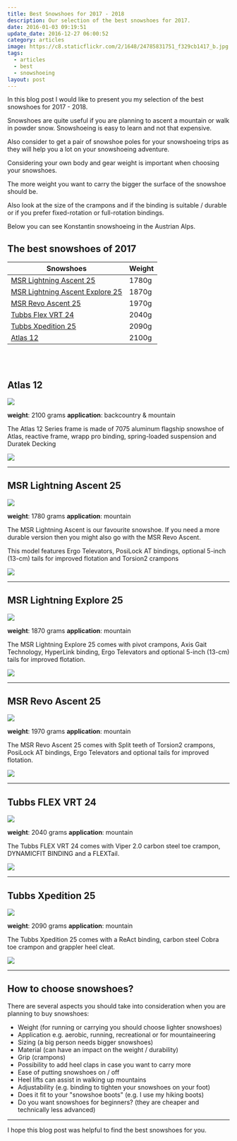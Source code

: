 ```yaml
---
title: Best Snowshoes for 2017 - 2018
description: Our selection of the best snowshoes for 2017.
date: 2016-01-03 09:19:51
update_date: 2016-12-27 06:00:52
category: articles
image: https://c8.staticflickr.com/2/1648/24785831751_f329cb1417_b.jpg
tags:
  - articles
  - best
  - snowshoeing
layout: post
---
```


In this blog post I would like to present you my selection of the best snowshoes for 2017 - 2018.

Snowshoes are quite useful if you are planning to ascent a mountain or walk in powder snow. Snowshoeing is easy to learn and not that expensive.

Also consider to get a pair of snowshoe poles for your snowshoeing trips as they will help you a lot on your snowshoeing adventure.

Considering your own body and gear weight is important when choosing your snowshoes.

The more weight you want to carry the bigger the surface of the snowshoe should be.

Also look at the size of the crampons and if the binding is suitable / durable or if you prefer fixed-rotation or full-rotation bindings.

Below you can see Konstantin snowshoeing in the Austrian Alps.

<amp-img src="https://c8.staticflickr.com/2/1648/24785831751_f329cb1417_b.jpg" width="1024" height="681" alt="Best snowshoes for 2017 - 2018" layout="responsive"></amp-img>

<!--more-->

## The best snowshoes of 2017

<div class="table-responsive">
      <table class="table table-hover table-bordered list_items_3">
        <thead>
             <tr>
                <th>Snowshoes</th><th>Weight</th>
             </tr>
        </thead>
        <tbody>
        <tr>
          <td><a href="http://amzn.to/2evU8vs" target="_blank" rel="nofollow">MSR Lightning Ascent 25</a></td><td>1780g</td>
        </tr>
        <tr>
          <td><a href="http://www.amazon.com/gp/product/B00LFJNWGO/ref=as_li_tl?ie=UTF8&camp=1789&creative=9325&creativeASIN=B00LFJNWGO&linkCode=as2&tag=hikeve-20&linkId=5DOFWDAR6SHYQAWV" target="_blank" rel="nofollow">MSR Lightning Ascent Explore 25</a></td><td>1870g</td>
        </tr>
        <tr>
          <td><a href="http://amzn.to/2ea20qB" target="_blank" rel="nofollow">MSR Revo Ascent 25</a></td><td>1970g</td>
        </tr>
        <tr>
          <td><a href="http://amzn.to/2evSOZo" target="_blank" rel="nofollow">Tubbs Flex VRT 24</a></td><td>2040g</td>
        </tr>
        <tr>
          <td><a href="http://amzn.to/2evSQR0" target="_blank" rel="nofollow">Tubbs Xpedition 25</a></td><td>2090g</td>
        </tr>
        <tr>
          <td><a href="http://amzn.to/2eTG0PH" target="_blank" rel="nofollow">Atlas 12</a></td><td>2100g</td>
        </tr>
</tbody>
</table>
</div>
<br>
<script src="//z-na.amazon-adsystem.com/widgets/onejs?MarketPlace=US&adInstanceId=cc781bfd-577f-4efb-9da6-75cb9fc7d1c2"></script>
<br>

## Atlas 12

<a  href="http://www.amazon.com/gp/product/B0000AN4EK/ref=as_li_tl?ie=UTF8&camp=1789&creative=9325&creativeASIN=B0000AN4EK&linkCode=as2&tag=hikeve-20&linkId=4JUOh3Q6ICUQI46M" rel="nofollow"><img border="0" src="http://ws-na.amazon-adsystem.com/widgets/q?_encoding=UTF8&ASIN=B0000AN4EK&Format=_SL250_&ID=AsinImage&MarketPlace=US&ServiceVersion=20070822&WS=1&tag=hikeve-20" ></a><img src="http://ir-na.amazon-adsystem.com/e/ir?t=hikeve-20&l=as2&o=1&a=B0000AN4EK" width="1" height="1" border="0" alt="Atlas 12 Series" style="border:none !important; margin:0px !important;" />

**weight**: 2100 grams
**application**: backcountry & mountain

The Atlas 12 Series frame is made of 7075 aluminum flagship snowshoe of Atlas, reactive frame, wrapp pro binding, spring-loaded suspension and Duratek Decking

<a href="http://amzn.to/2eTG0PH" target="_blank" rel="nofollow"><img src="http://www.hikeventures.com/buy.gif"></a>

<hr>

## MSR Lightning Ascent 25

<a href="http://www.amazon.com/gp/product/B00LFJNHQ4/ref=as_li_tl?ie=UTF8&camp=1789&creative=9325&creativeASIN=B00LFJNHQ4&linkCode=as2&tag=hikeve-20&linkId=YIDJETI36CMR7GF4" rel="nofollow"><img border="0" src="http://ws-na.amazon-adsystem.com/widgets/q?_encoding=UTF8&ASIN=B00LFJNHQ4&Format=_SL250_&ID=AsinImage&MarketPlace=US&ServiceVersion=20070822&WS=1&tag=hikeve-20" ></a><img src="http://ir-na.amazon-adsystem.com/e/ir?t=hikeve-20&l=as2&o=1&a=B00LFJNHQ4" width="1" height="1" border="0" alt="MSR Lightning Ascent 25" style="border:none !important; margin:0px !important;" />

**weight**: 1780 grams
**application**: mountain

The MSR Lightning Ascent is our favourite snowshoe. If you need a more durable version then you might also go with the MSR Revo Ascent.

This model features Ergo Televators, PosiLock AT bindings, optional 5-inch (13-cm) tails for improved flotation and Torsion2 crampons

<a href="http://amzn.to/2evU8vs" target="_blank" rel="nofollow"><img src="http://www.hikeventures.com/buy.gif"></a>

<hr>

## MSR Lightning Explore 25

<a href="http://www.amazon.com/gp/product/B00LFJNWGO/ref=as_li_tl?ie=UTF8&camp=1789&creative=9325&creativeASIN=B00LFJNWGO&linkCode=as2&tag=hikeve-20&linkId=5DOFWDAR6SHYQAWV" rel="nofollow"><img border="0" src="http://ws-na.amazon-adsystem.com/widgets/q?_encoding=UTF8&ASIN=B00LFJNWGO&Format=_SL250_&ID=AsinImage&MarketPlace=US&ServiceVersion=20070822&WS=1&tag=hikeve-20" ></a><img src="http://ir-na.amazon-adsystem.com/e/ir?t=hikeve-20&l=as2&o=1&a=B00LFJNWGO" width="1" height="1" border="0" alt="MSR Lightning Explore 25" style="border:none !important; margin:0px !important;" />

**weight**: 1870 grams
**application**: mountain

The MSR Lightning Explore 25 comes with pivot crampons, Axis Gait Technology, HyperLink binding, Ergo Televators and optional 5-inch (13-cm) tails for improved flotation.

<a href="http://www.amazon.com/gp/product/B00LFJNWGO/ref=as_li_tl?ie=UTF8&camp=1789&creative=9325&creativeASIN=B00LFJNWGO&linkCode=as2&tag=hikeve-20&linkId=5DOFWDAR6SHYQAWV" target="_blank" rel="nofollow"><img src="http://www.hikeventures.com/buy.gif"></a>

<hr>

## MSR Revo Ascent 25

<a href="http://www.amazon.com/gp/product/B00LFJO5NI/ref=as_li_tl?ie=UTF8&camp=1789&creative=9325&creativeASIN=B00LFJO5NI&linkCode=as2&tag=hikeve-20&linkId=ADHSRTEBIYMKSWHX" rel="nofollow"><img border="0" src="http://ws-na.amazon-adsystem.com/widgets/q?_encoding=UTF8&ASIN=B00LFJO5NI&Format=_SL250_&ID=AsinImage&MarketPlace=US&ServiceVersion=20070822&WS=1&tag=hikeve-20" ></a><img src="http://ir-na.amazon-adsystem.com/e/ir?t=hikeve-20&l=as2&o=1&a=B00LFJO5NI" width="1" height="1" border="0" alt="MSR Revo Ascent 25" style="border:none !important; margin:0px !important;" />

**weight**: 1970 grams
**application**: mountain

The MSR Revo Ascent 25 comes with  Split teeth of Torsion2 crampons, PosiLock AT bindings, Ergo Televators and optional tails for improved flotation.

<a href="http://amzn.to/2ea20qB" target="_blank" rel="nofollow"><img src="http://www.hikeventures.com/buy.gif"></a>

<hr>

## Tubbs FLEX VRT 24

<a href="http://www.amazon.com/gp/product/B00Q904HD6/ref=as_li_tl?ie=UTF8&camp=1789&creative=9325&creativeASIN=B00Q904HD6&linkCode=as2&tag=hikeve-20&linkId=775ITK4RI5T2U3CQ" rel="nofollow"><img border="0" src="http://ws-na.amazon-adsystem.com/widgets/q?_encoding=UTF8&ASIN=B00Q904HD6&Format=_SL250_&ID=AsinImage&MarketPlace=US&ServiceVersion=20070822&WS=1&tag=hikeve-20" ></a><img src="http://ir-na.amazon-adsystem.com/e/ir?t=hikeve-20&l=as2&o=1&a=B00Q904HD6" width="1" height="1" border="0" alt="Tubbs FLEX VRT 24" style="border:none !important; margin:0px !important;" />

**weight**: 2040 grams
**application**: mountain

The Tubbs FLEX VRT 24 comes with Viper 2.0 carbon steel toe crampon, DYNAMICFIT BINDING and a FLEXTail.

<a href="http://amzn.to/2evSOZo" target="_blank" rel="nofollow"><img src="http://www.hikeventures.com/buy.gif"></a>

<hr>

## Tubbs Xpedition 25

<a href="http://www.amazon.com/gp/product/B00ECPPX8S/ref=as_li_tl?ie=UTF8&camp=1789&creative=9325&creativeASIN=B00ECPPX8S&linkCode=as2&tag=hikeve-20&linkId=HCYZ4YFLRZOVRSLA" rel="nofollow"><img border="0" src="http://ws-na.amazon-adsystem.com/widgets/q?_encoding=UTF8&ASIN=B00ECPPX8S&Format=_SL250_&ID=AsinImage&MarketPlace=US&ServiceVersion=20070822&WS=1&tag=hikeve-20" ></a><img src="http://ir-na.amazon-adsystem.com/e/ir?t=hikeve-20&l=as2&o=1&a=B00ECPPX8S" width="1" height="1" border="0" alt="Tubbs Xpedition 25" style="border:none !important; margin:0px !important;" />

**weight**: 2090 grams
**application**: mountain

The Tubbs Xpedition 25 comes with a ReAct binding, carbon steel Cobra toe crampon and grappler heel cleat.

<a href="http://amzn.to/2evSQR0" target="_blank" rel="nofollow"><img src="http://www.hikeventures.com/buy.gif"></a>

<hr>

## How to choose snowshoes?

There are several aspects you should take into consideration when you are planning to buy snowshoes:

* Weight (for running or carrying you should choose lighter snowshoes)
* Application e.g. aerobic, running, recreational or for mountaineering
* Sizing (a big person needs bigger snowshoes)
* Material (can have an impact on the weight / durability)
* Grip (crampons)
* Possibility to add heel claps in case you want to carry more
* Ease of putting snowshoes on / off
* Heel lifts can assist in walking up mountains
* Adjustability (e.g. binding to tighten your snowshoes on your foot)
* Does it fit to your "snowshoe boots" (e.g. I use my hiking boots)
* Do you want snowshoes for beginners? (they are cheaper and technically less advanced)

---

I hope this blog post was helpful to find the best snowshoes for you.
